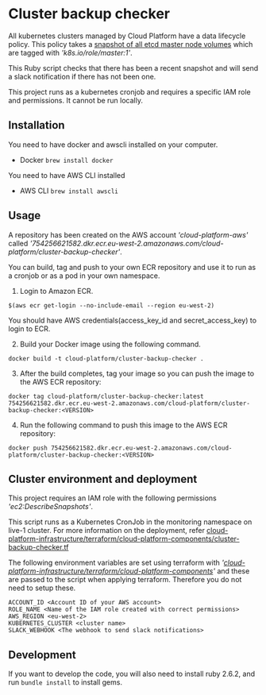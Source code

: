# Cluster backup checker


All kubernetes clusters managed by Cloud Platform have a data lifecycle policy. This policy takes a [snapshot of all etcd master node volumes](https://kubernetes.io/docs/tasks/administer-cluster/configure-upgrade-etcd/#backing-up-an-etcd-cluster) which are tagged with *'k8s.io/role/master:1'*.


This Ruby script checks that there has been a recent snapshot and will send a slack notification if there has not been one.

This project runs as a kubernetes cronjob and requires a specific IAM role and permissions. It cannot be run locally.

## Installation

You need to have docker and awscli installed on your computer.

* Docker
```brew install docker```

You need to have AWS CLI installed 

* AWS CLI
```brew install awscli```

## Usage
A repository has been created on the AWS account *'cloud-platform-aws'* called *'754256621582.dkr.ecr.eu-west-2.amazonaws.com/cloud-platform/cluster-backup-checker'*. 

You can build, tag and push to your own ECR repository and use it to run as a cronjob or as a pod in your own namespace. 

1) Login to Amazon ECR. 

```
$(aws ecr get-login --no-include-email --region eu-west-2)
```

You should have AWS credentials(access_key_id and secret_access_key) to login to ECR.

2) Build your Docker image using the following command.

```
docker build -t cloud-platform/cluster-backup-checker .
```

3) After the build completes, tag your image so you can push the image to the AWS ECR repository:

```
docker tag cloud-platform/cluster-backup-checker:latest 754256621582.dkr.ecr.eu-west-2.amazonaws.com/cloud-platform/cluster-backup-checker:<VERSION>
```

4) Run the following command to push this image to the AWS ECR repository:

```
docker push 754256621582.dkr.ecr.eu-west-2.amazonaws.com/cloud-platform/cluster-backup-checker:<VERSION>
```

## Cluster environment and deployment
This project requires an IAM role with the following permissions *'ec2:DescribeSnapshots'*.

This script runs as a Kubernetes CronJob in the monitoring namespace on live-1 cluster. For more information on the deployment, refer [cloud-platform-infrastructure/terraform/cloud-platform-components/cluster-backup-checker.tf](https://github.com/ministryofjustice/cloud-platform-infrastructure/blob/master/terraform/cloud-platform-components/cluster-backup-checker.tf)

The following environment variables are set using terraform with *'[cloud-platform-infrastructure/terraform/cloud-platform-components](https://github.com/ministryofjustice/cloud-platform-infrastructure/tree/master/terraform/cloud-platform-components)'* and these are passed to the script when applying terraform. Therefore you do not need to setup these.

```
ACCOUNT_ID <Account ID of your AWS account>
ROLE_NAME <Name of the IAM role created with correct permissions>
AWS_REGION <eu-west-2>
KUBERNETES_CLUSTER <cluster name>
SLACK_WEBHOOK <The webhook to send slack notifications>
```

## Development

If you want to develop the code, you will also need to install ruby 2.6.2, and run `bundle install` to install gems.




